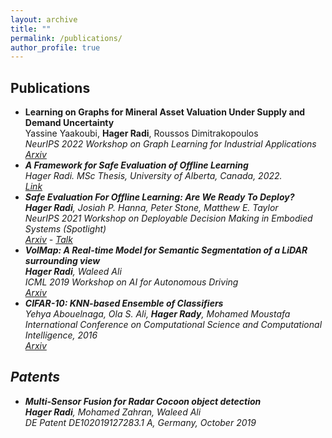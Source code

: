 ```yaml
---
layout: archive
title: ""
permalink: /publications/
author_profile: true
---
```

## Publications

* **Learning on Graphs for Mineral Asset Valuation Under Supply and Demand Uncertainty** <br/>
Yassine Yaakoubi, **Hager Radi**, Roussos Dimitrakopoulos <br/>
<em>NeurIPS 2022 Workshop on Graph Learning for Industrial Applications <em/> <br/>
[Arxiv](https://arxiv.org/abs/2212.03865)
* **A Framework for Safe Evaluation of Offline Learning** <br/>
Hager Radi. *MSc Thesis, University of Alberta, Canada, 2022*. <br/>
[Link](https://era.library.ualberta.ca/items/3d671f96-67ea-4faf-adb8-288c5ef1bfbf) <br/>
* **Safe Evaluation For Offline Learning: Are We Ready To Deploy?** <br/>
**Hager Radi**, Josiah P. Hanna, Peter Stone, Matthew E. Taylor <br/>
<em> NeurIPS 2021 Workshop on Deployable Decision Making in Embodied Systems (Spotlight) <em/> <br/>
[Arxiv](https://arxiv.org/abs/2212.08302) - [Talk](https://youtu.be/KN7j9i--wKQ)
* **VolMap: A Real-time Model for Semantic Segmentation of a LiDAR surrounding view** <br/>
**Hager Radi**, Waleed Ali <br/>
<em> ICML 2019 Workshop on AI for Autonomous Driving <em/> <br/>
[Arxiv](https://arxiv.org/abs/1906.11873)
* **CIFAR-10: KNN-based Ensemble of Classifiers** <br/>
Yehya Abouelnaga, Ola S. Ali, **Hager Rady**, Mohamed Moustafa <br/>
<em> International Conference on Computational Science and Computational Intelligence, 2016 <em/> <br/>
[Arxiv](https://arxiv.org/abs/1611.04905)
## Patents
* **Multi-Sensor Fusion for Radar Cocoon object detection** <br/>
**Hager Radi**, Mohamed Zahran, Waleed Ali <br/>
DE Patent DE102019127283.1 A, Germany, October 2019 
